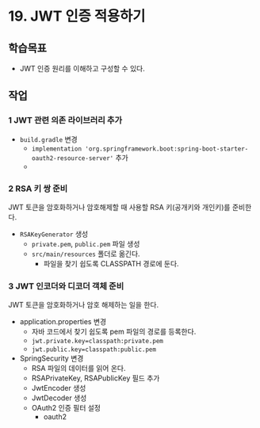 # 19. JWT 인증 적용하기

## 학습목표

- JWT 인증 원리를 이해하고 구성할 수 있다.

## 작업

### 1 JWT 관련 의존 라이브러리 추가

- `build.gradle` 변경
  - `implementation 'org.springframework.boot:spring-boot-starter-oauth2-resource-server'` 추가
  - 
### 2 RSA 키 쌍 준비

JWT 토큰을 암호화하거나 암호해제할 때 사용할 RSA 키(공개키와 개인키)를 준비한다.

- `RSAKeyGenerator` 생성
  - `private.pem`, `public.pem` 파일 생성
  - `src/main/resources` 폴더로 옮긴다.
    - 파일을 찾기 쉽도록 CLASSPATH 경로에 둔다.

### 3 JWT 인코더와 디코더 객체 준비

JWT 토큰을 암호화하거나 암호 해제하는 일을 한다.

- application.properties 변경
  - 자바 코드에서 찾기 쉽도록 pem 파일의 경로를 등록한다.
  - `jwt.private.key=classpath:private.pem`
  - `jwt.public.key=classpath:public.pem`
- SpringSecurity 변경
  - RSA 파일의 데이터를 읽어 온다.
  - RSAPrivateKey, RSAPublicKey 필드 추가
  - JwtEncoder 생성
  - JwtDecoder 생성
  - OAuth2 인증 필터 설정
    - oauth2